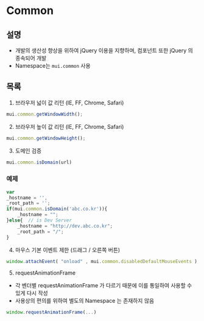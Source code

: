 # Common

## 설명
- 개발의 생산성 향상을 위하여 jQuery 이용을 지향하며, 컴포넌트 또한 jQuery 의 종속되어 개발
- Namespace는 ```mui.common``` 사용


## 목록
1. 브라우저 넓이 값 리턴 (IE, FF, Chrome, Safari)
```javascript
mui.common.getWindowWidth();
```

2. 브라우저 높이 값 리턴 (IE, FF, Chrome, Safari)
```javascript
mui.common.getWindowHeight();
```

3. 도메인 검증
```javascript
mui.common.isDomain(url)
```
### 예제
```javascript
var 
_hostname = '',
_root_path = '';
if(mui.common.isDomain('abc.co.kr')){
	_hostname = "";
}else{  // is Dev Server
	_hostname = "http://dev.abc.co.kr";
	_root_path = "/";
}
```

4. 마우스 기본 이벤트 제한 (드래그 / 오른쪽 버튼)
```javascript
window.attachEvent( "onload" , mui.common.disabledDefaultMouseEvents );
```

5. requestAnimationFrame

- 각 벤더별 requestAnimationFrame 가 다르기 때문에 이를 통일하여 사용할 수 있게 다시 작성
- 사용상의 편의를 위하여 별도의 Namespace 는 존재하지 않음
```javascript
window.requestAnimationFrame(...)
```